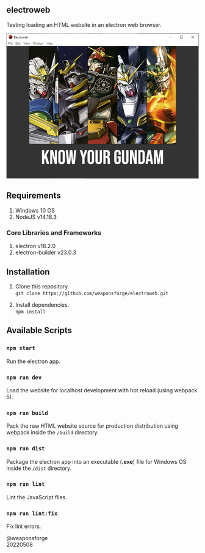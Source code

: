 ## electroweb

Testing loading an HTML website in an electron web browser.

![screenshot](/resources/screenshot.png)

## Requirements

1. Windows 10 OS
2. NodeJS v14.18.3

### Core Libraries and Frameworks

1. electron v18.2.0
2. electron-builder v23.0.3

## Installation

1. Clone this repository.  
`git clone https://github.com/weaponsforge/electroweb.git`

2. Install dependencies.  
`npm install`

## Available Scripts

### `npm start`

Run the electron app.  

### `npm run dev`

Load the website for localhost development with hot reload (using webpack 5).

### `npm run build`

Pack the raw HTML website source for production distribution using webpack inside the `/build` directory.

### `npm run dist`

Package the electron app into an executable (**.exe**) file for Windows OS inside the `/dist` directory.

### `npm run lint`

Lint the JavaScript files.

### `npm run lint:fix`

Fix lint errors.

@weaponsforge  
20220508
